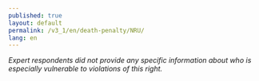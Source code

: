 ```yaml
---
published: true
layout: default
permalink: /v3_1/en/death-penalty/NRU/
lang: en
---
```

_Expert respondents did not provide any specific information about who is especially vulnerable to violations of this right._
